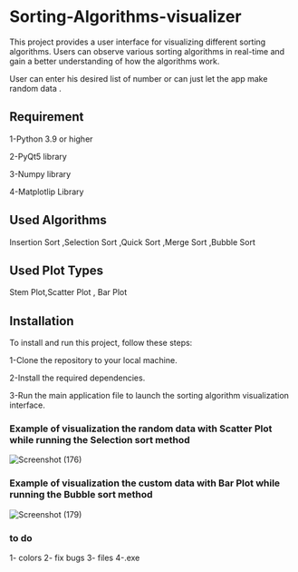 # Sorting-Algorithms-visualizer

This project provides a user interface for visualizing different sorting algorithms. Users can observe various sorting algorithms in real-time and gain a better understanding of how the algorithms work.

User can enter his desired list of number or can just let the app make random data .


## Requirement
1-Python 3.9 or higher

2-PyQt5 library 

3-Numpy library

4-Matplotlip Library

## Used Algorithms 
Insertion Sort ,Selection Sort ,Quick Sort ,Merge Sort ,Bubble Sort 

## Used Plot Types 
Stem Plot,Scatter Plot , Bar Plot 

## Installation
To install and run this project, follow these steps:

1-Clone the repository to your local machine.

2-Install the required dependencies.

3-Run the main application file to launch the sorting algorithm visualization interface.



### Example of visualization the random data with Scatter Plot while running the Selection sort method 

![Screenshot (176)](https://github.com/sana-kabbani/sort-algorithms-visualizer/assets/57013014/a661f2e9-9230-4635-a69f-0b95f8b65de1)




### Example of visualization the custom data with Bar Plot while running the  Bubble sort method 
 
![Screenshot (179)](https://github.com/sana-kabbani/sort-algorithms-visualizer/assets/57013014/56e59060-8e7a-4a07-b495-30bc05e73227)

### to do 
 1- colors 
 2- fix bugs 
 3- files
 4-.exe 


